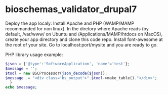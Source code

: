 # bioschemas_validator_drupal7

Deploy the app localy:
Install Apache and PHP (WAMP/MAMP recommanded for non linux).
  In the diretory where Apache reads (by default, /var/www/ on Ubuntu and /Applications/MAMP/htdocs on MacOS), create your app directory and clone this code repo.
  Install font-awesome at the root of your site.
  Go to localhost:port/mysite and you are ready to go.  
  

PHP library usage example:  
  ```php
  $json = {'@type':'SoftwareApplication', 'name'='test'};
  $message = '';
  $tool = new BSCProcessor(json_decode($json));
  $message .= "<div class='bs_output'>".$tool->make_table()."</div>";
    }
  echo $message;
  ```
